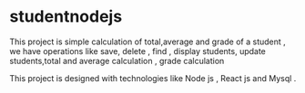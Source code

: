 # studentnodejs


This project is simple calculation of total,average and grade of a student , we have operations like save, delete , find , display students,
update students,total and average calculation , grade calculation 

This project is designed with technologies like Node js , React js and Mysql .


